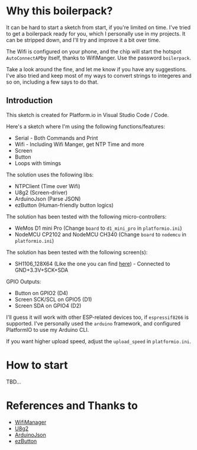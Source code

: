 # Why this boilerpack?

It can be hard to start a sketch from start, if you're limited on time. I've tried to get a boilerpack ready for you, which I personally use in my projects. It can be stripped down, and I'll try and improve it a bit over time.

The Wifi is configured on your phone, and the chip will start the hotspot `AutoConnectAP`by itself, thanks to WifiManger. Use the password `boilerpack`.

Take a look around the fine, and let me know if you have any suggestions. I've also tried and keep most of my ways to convert strings to integeres and so on, including a few says to do that.

## Introduction

This sketch is created for Platform.io in Visual Studio Code / Code.

Here's a sketch where I'm using the following functions/features:

- Serial - Both Commands and Print
- Wifi - Including Wifi Manger, get NTP Time and more
- Screen
- Button
- Loops with timings

The solution uses the following libs:

- NTPClient (Time over Wifi)
- U8g2 (Screen-driver)
- ArduinoJson (Parse JSON)
- ezButton (Human-friendly button logics)

The solution has been tested with the following micro-controllers:

- WeMos D1 mini Pro (Change `board` to `d1_mini_pro` in `platformio.ini`)
- NodeMCU CP2102 and NodeMCU CH340 (Change `board` to `nodemcu` in `platformio.ini`)

The solution has been tested with the following screen(s):

- SH1106_128X64 (Like the one you can find [here](https://www.aliexpress.com/item/32896971385.html)) - Connected to GND+3.3V+SCK+SDA

GPIO Outputs:

- Button on GPIO2 (D4)
- Screen SCK/SCL on GPIO5 (D1)
- Screen SDA on GPIO4 (D2)

I'll guess it will work with other ESP-related devices too, if `espressif8266` is supported. I've personally used the `arduino` framework, and configured PlatformIO to use my Arduino CLI.

If you want higher upload speed, adjust the `upload_speed` in `platformio.ini`.

# How to start

TBD...

# References and Thanks to

- [WifiManager](https://github.com/tzapu/WiFiManager)
- [U8g2](https://github.com/olikraus/u8g2)
- [ArduinoJson](https://github.com/bblanchon/ArduinoJson)
- [ezButton](https://github.com/ArduinoGetStarted/button)
